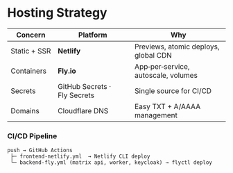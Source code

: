 # Hosting Strategy

| Concern | Platform | Why |
|---------|----------|-----|
| Static + SSR | **Netlify** | Previews, atomic deploys, global CDN |
| Containers | **Fly.io** | App‑per‑service, autoscale, volumes |
| Secrets | GitHub Secrets · Fly Secrets | Single source for CI/CD |
| Domains | Cloudflare DNS | Easy TXT + A/AAAA management |

### CI/CD Pipeline

```text
push → GitHub Actions
 ├─ frontend-netlify.yml  → Netlify CLI deploy
 └─ backend-fly.yml (matrix api, worker, keycloak) → flyctl deploy
